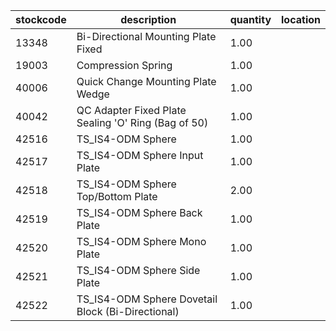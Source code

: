 |stockcode|description|quantity|location|
|---------|-----------|--------|--------|
|13348|Bi-Directional Mounting Plate Fixed|1.00||
|19003|Compression Spring|1.00||
|40006|Quick Change Mounting Plate Wedge|1.00||
|40042|QC Adapter Fixed Plate Sealing 'O' Ring (Bag of 50)|1.00||
|42516|TS_IS4-ODM Sphere|1.00||
|42517|TS_IS4-ODM Sphere Input Plate|1.00||
|42518|TS_IS4-ODM Sphere Top/Bottom Plate|2.00||
|42519|TS_IS4-ODM Sphere Back Plate|1.00||
|42520|TS_IS4-ODM Sphere Mono Plate|1.00||
|42521|TS_IS4-ODM Sphere Side Plate|1.00||
|42522|TS_IS4-ODM Sphere Dovetail Block (Bi-Directional)|1.00||
